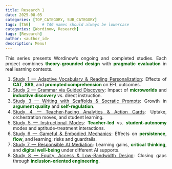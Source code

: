 ```yaml
---
title: Research 1
date: 2025-08-05
categories: [TOP_CATEGORY, SUB_CATEGORY]
tags: [TAG]     # TAG names should always be lowercase
categories: [Wordinow, Research]
tags: [Research]
author: <author_id>        
description: Menu!
---
```

<div style="text-align: justify;">

<p>This series presents Wordinow’s ongoing and completed studies. Each project combines <strong style="color:#006400;">theory-grounded design</strong> with <strong style="color:#006400;">pragmatic evaluation</strong> in real learning contexts.</p>

<ol>
  <li><a href="#study1">Study 1 — Adaptive Vocabulary & Reading Personalization</a>: Effects of <strong style="color:#006400;">CAT</strong>, <strong style="color:#006400;">SRS</strong>, and <strong style="color:#006400;">prompted comprehension</strong> on EFL outcomes.</li>
  <li><a href="#study2">Study 2 — Grammar via Guided Discovery</a>: Impact of <strong style="color:#006400;">microworlds</strong> and <strong style="color:#006400;">inductive discovery</strong> vs. direct instruction.</li>
  <li><a href="#study3">Study 3 — Writing with Scaffolds & Socratic Prompts</a>: Growth in <strong style="color:#006400;">argument quality</strong> and <strong style="color:#006400;">self-regulation</strong>.</li>
  <li><a href="#study4">Study 4 — Teacher-Facing Analytics & Action Cards</a>: Uptake, orchestration moves, and student learning.</li>
  <li><a href="#study5">Study 5 — Instructional Modes</a>: <strong style="color:#006400;">Teacher-led</strong> vs. <strong style="color:#006400;">student-autonomy</strong> modes and aptitude–treatment interactions.</li>
  <li><a href="#study6">Study 6 — Gameful & Embodied Mechanics</a>: Effects on <strong style="color:#006400;">persistence</strong>, <strong style="color:#006400;">flow</strong>, and learning; risks and guardrails.</li>
  <li><a href="#study7">Study 7 — Responsible AI Mediation</a>: Learning gains, <strong style="color:#006400;">critical thinking</strong>, and <strong style="color:#006400;">digital well-being</strong> under different AI supports.</li>
  <li><a href="#study8">Study 8 — Equity, Access & Low-Bandwidth Design</a>: Closing gaps through <strong style="color:#006400;">inclusion-oriented engineering</strong>.</li>
</ol>

</div>
